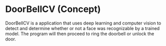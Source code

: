 # DoorBellCV (Concept)
DoorBellCV is a application that uses deep learning and computer vision to detect and determine whether or not a face was recognizable by a trained model. The program will then proceed to ring the doorbell or unlock the door. 

